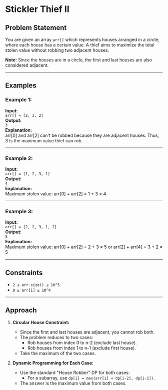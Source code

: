 # Stickler Thief II

## Problem Statement
You are given an array `arr[]` which represents houses arranged in a circle, where each house has a certain value. A thief aims to maximize the total stolen value without robbing two adjacent houses.

**Note:** Since the houses are in a circle, the first and last houses are also considered adjacent.

---

## Examples

### Example 1:
**Input:**  
`arr[] = [2, 3, 2]`  
**Output:**  
`3`  
**Explanation:**  
arr[0] and arr[2] can't be robbed because they are adjacent houses. Thus, 3 is the maximum value thief can rob.

---

### Example 2:
**Input:**  
`arr[] = [1, 2, 3, 1]`  
**Output:**  
`4`  
**Explanation:**  
Maximum stolen value: arr[0] + arr[2] = 1 + 3 = 4

---

### Example 3:
**Input:**  
`arr[] = [2, 2, 3, 1, 2]`  
**Output:**  
`5`  
**Explanation:**  
Maximum stolen value: arr[0] + arr[2] = 2 + 3 = 5 or arr[2] + arr[4] = 3 + 2 = 5

---

## Constraints
- `2 ≤ arr.size() ≤ 10^5`
- `0 ≤ arr[i] ≤ 10^4`

---

## Approach

1. **Circular House Constraint:**  
   - Since the first and last houses are adjacent, you cannot rob both.
   - The problem reduces to two cases:
     - Rob houses from index 0 to n-2 (exclude last house).
     - Rob houses from index 1 to n-1 (exclude first house).
   - Take the maximum of the two cases.

2. **Dynamic Programming for Each Case:**  
   - Use the standard "House Robber" DP for both cases:
     - For a subarray, use `dp[i] = max(arr[i] + dp[i-2], dp[i-1])`.
   - The answer is the maximum value from both cases.